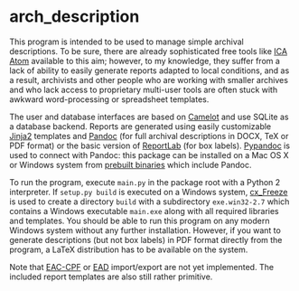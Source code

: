 # arch_description
This program is intended to be used to manage simple archival descriptions. To be sure, there are already sophisticated free tools like [ICA Atom](https://wiki.ica-atom.org/Main_Page) available to this aim; however, to my knowledge, they suffer from a lack of ability to easily generate reports adapted to local conditions, and as a result, archivists and other people who are working with smaller archives and who lack access to proprietary multi-user tools are often stuck with awkward word-processing or spreadsheet templates.

The user and database interfaces are based on [Camelot](http://www.python-camelot.com/) and use SQLite as a database backend. Reports are generated using easily customizable [Jinja2](https://github.com/mitsuhiko/jinja2) templates and [Pandoc](https://github.com/jgm/pandoc) (for full archival descriptions in DOCX, TeX or PDF format) or the basic version of [ReportLab](http://www.reportlab.com/) (for box labels). [Pypandoc](https://github.com/bebraw/pypandoc) is used to connect with Pandoc: this package can be installed on a Mac OS X or Windows system from [prebuilt binaries](https://pypi.python.org/pypi/pypandoc/) which include Pandoc.

To run the program, execute `main.py` in the package root with a Python 2 interpreter. If `setup.py build` is executed on a Windows system, [cx_Freeze](http://cx-freeze.sourceforge.net/) is used to create a directory `build` with a subdirectory `exe.win32-2.7` which contains a Windows executable `main.exe` along with all required libraries and templates. You should be able to run this program on any modern Windows system without any further installation. However, if you want to generate descriptions (but not box labels) in PDF format directly from the program, a LaTeX distribution has to be available on the system.

Note that [EAC-CPF](http://eac.staatsbibliothek-berlin.de/) or [EAD](http://www.loc.gov/ead/) import/export are not yet implemented. The included report templates are also still rather primitive. 
